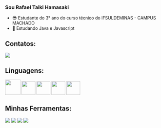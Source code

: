 ### Sou Rafael Taiki Hamasaki

- 😎 Estudante do 3° ano do curso técnico do IFSULDEMINAS - CAMPUS MACHADO
- 🍵 Estudando Java e Javascript

<h2><b>Contatos:</b></h2>
<div>
   <a href="mailto:rafael.hamasaki@alunos.ifsuldeminas.edu.br" target="_blank"><img src="https://img.shields.io/badge/Gmail-D14836?style=for-the-badge&logo=gmail&logoColor=white"></a>
</div>

<h2><b>Linguagens:</b></h2>
<div>
  <img src="https://cdn.jsdelivr.net/gh/devicons/devicon/icons/java/java-original-wordmark.svg" width="50" height="50">
  <img src="https://cdn.jsdelivr.net/gh/devicons/devicon/icons/csharp/csharp-original.svg" width="45" height="45">
  <img src="https://cdn.jsdelivr.net/gh/devicons/devicon/icons/html5/html5-original.svg" width="45" height="45">
  <img src="https://cdn.jsdelivr.net/gh/devicons/devicon/icons/css3/css3-original.svg" width="45" height="45">
  <img src="https://cdn.jsdelivr.net/gh/devicons/devicon/icons/mysql/mysql-original.svg" width="45" height="45">
</div>

<h2><b>Minhas Ferramentas:</b></h2>
<div>
  <a href="https://code.visualstudio.com" target="_blank"><img src="https://img.shields.io/badge/Visual_Studio_Code-0078D4?style=for-the-badge&logo=visual%20studio%20code&logoColor=white"></a>
    <a href="https://www.jetbrains.com/idea/promo/?source=google&medium=cpc&campaign=9736964299&term=intellij&content=602143185511&gad=1&gclid=CjwKCAjwue6hBhBVEiwA9YTx8OWrfFOaHKjtiGrmT2HUhNBrBDQwH7TO96SrApG5m_w89l9vFH2nYBoCM_8QAvD_BwE" target="_blank"><img src="https://img.shields.io/badge/IntelliJ_IDEA-000000.svg?style=for-the-badge&logo=intellij-idea&logoColor=white"></a>
      <a href="https://learn.microsoft.com/pt-br/powershell/scripting/install/installing-powershell-on-windows?WT.mc_id=THOMASMAURER-blog-thmaure&view=powershell-7.3&viewFallbackFrom=powershell-7" target="_blank"><img src="https://img.shields.io/badge/powershell-5391FE?style=for-the-badge&logo=powershell&logoColor=white"></a>
        <a href="https://www.mysql.com/products/workbench/" target="_blank"><img src="https://img.shields.io/badge/MySQL-005C84?style=for-the-badge&logo=mysql&logoColor=white"></a>
</div>
